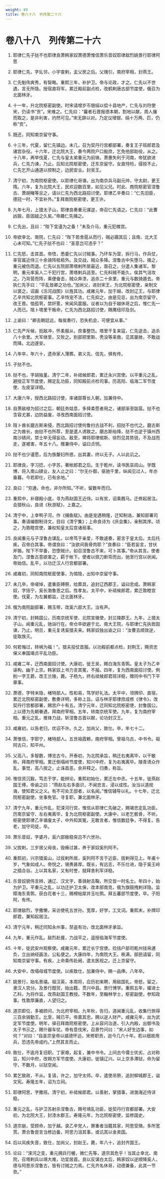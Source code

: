 ```yaml
---
weight: 89
title: 卷八十八　列传第二十六
---
```


# 卷八十八　列传第二十六

1. <span id="卷八十八　列传第二十六-1"></span>
耶律仁先子挞不也耶律良萧韩家奴萧德萧惟信萧乐音奴耶律敌烈姚景行耶律阿思

2. <span id="卷八十八　列传第二十六-2"></span>
耶律仁先，字乣邻，小宇查剌，孟父房之后。父瑰引，南府宰相，封燕王。

3. <span id="卷八十八　列传第二十六-3"></span>
仁先魁伟爽秀，有智略。重熙三年，补护卫。帝与论政，才之。仁先以不世遇，言无所隐。授宿直将军，累迁殿前副点检，改鹤剌唐古部节度使，俄召为北面林牙。

4. <span id="卷八十八　列传第二十六-4"></span>
十一年，升北院枢密副使。时宋请增岁币银绢以偿十县地产，仁先与刘符使宋，仍读书“贡”。宋难之。仁先曰：“曩者石晋报德本朝，割地以献，周人攘而取之，是非利害，灼然可见。”宋无辞以对。乃定议增银、绢十万两、匹，仍称“贡”。

5. <span id="卷八十八　列传第二十六-5"></span>
既还，同知南京留守事。

6. <span id="卷八十八　列传第二十六-6"></span>
十三年，代夏，留仁先镇边。未几，召为契丹行宫都部署，奏复王子班郎君及诸宫杂役。十六年，迁北院大王，奏今两院户口殷庶，乞免他部助役，从之。十八年，再举伐夏，仁先与皇太弟重元为前锋。萧惠失利于河南，帝犹欲进兵，仁先力谏，乃止。后知北院枢密使，迁东京留守。女直恃险，侵掠不止，仁先乞开山通道以控制之，边民安业。封吴王。

7. <span id="卷八十八　列传第二十六-7"></span>
清宁初，为南院枢密使。以耶律化哥谮，出为南京兵马副元帅，守太尉，更王隋。六年，复为北院大王，民欢迎数百里，如见父兄。时此、商院枢密官涅鲁古、萧胡睹等忌之，请以仁先为西北路招讨使。耶律乙辛奏曰：“仁先旧臣，德冠一时，不宜补外。”复拜南院枢密使，更王许。

8. <span id="卷八十八　列传第二十六-8"></span>
九年七月，上猎太子山，耶律良奏重元谋逆，帝召仁先语之。仁先曰：“此曹凶狠，臣固疑之久矣。”帝趣仁先捕之。

9. <span id="卷八十八　列传第二十六-9"></span>
仁先出，且曰：“陛下宜谨为之备！”未及介马，重元犯帷宫。

10. <span id="卷八十八　列传第二十六-10"></span>
帝欲幸北、南院，仁先曰：“陛下若舍扈从而行，贼必蹑其后；且南、北大王心未可知。”仁先子挞不也曰：“圣意岂可违乎？”

11. <span id="卷八十八　列传第二十六-11"></span>
仁先怒，击其首。帝悟，悉委仁先以讨贼事。乃环车为营，拆行马，作兵仗，率官属近侍三十余骑阵柢枑外。及交战，贼众多降。涅鲁古中矢堕马，擒之，重元被伤而退。仁先以五院部萧塔剌所居最近，亟召之，分遣人集诸军。黎明，重元率奚人二千犯行宫，萧塔剌兵适至。仁先料贼不能久，俟其气沮攻之。乃背营而阵，乘便奋击，贼众奔溃，追杀二十余里，重元与数骑遁去。帝执仁先手曰：“平乱皆卿之功也。”加尚父，进封宋王，为北院枢密使，亲制文以褒之，诏画《泺河战图》以旌其功。咸雍元年，加于越，改封辽王，与耶律乙辛共知北院枢密事。乙辛恃宠不法，仁先抑之，由是见忌，出为南京留守，改王晋。恤孤茕，禁奸慝，宋闻风震服。议者以为自于越休哥之后，惟仁先一人而已。阻卜塔里干叛命，仁先为西北路招讨使，赐鹰纽印及剑。

12. <span id="卷八十八　列传第二十六-12"></span>
上谕曰：“卿去朝廷远，每俟奏行，恐失机会，可便宜从事。”

13. <span id="卷八十八　列传第二十六-13"></span>
仁先严斥候，扼敌冲，怀柔服从，庶事整饬。塔里干复来寇，仁先逆击，追杀八十余里。大军继至，又败之。别部把里斯、秃没等来救，见其屡挫，不敢战而降。北边遂安。

14. <span id="卷八十八　列传第二十六-14"></span>
八年卒，年六十，遗命家人薄葬。弟义先、信先，俱有传。

15. <span id="卷八十八　列传第二十六-15"></span>
子挞不也。

16. <span id="卷八十八　列传第二十六-16"></span>
挞不也，字胡独堇。清宁二年，补祗候郎君，累迁永兴宫使。以平重元之乱，避授正军节度使，赐定乱功臣，同知殿前点检司事。历高阳、临海二军节度使、左皮室详稳。

17. <span id="卷八十八　列传第二十六-17"></span>
大康六年，授西北路招讨使，率诸部尊长入朝，加兼侍中。

18. <span id="卷八十八　列传第二十六-18"></span>
自萧敌禄为招讨之后，朝廷务姑息，多择柔愿者用之，诸部渐至跋扈。挞不也含容尤甚，边防益废，寻改西南面招讨使。

19. <span id="卷八十八　列传第二十六-19"></span>
阻卜酋长磨古斯来侵，西北路招讨使何鲁扫古战不利，招挞不也代之。磨古斯之为酋长，由挞不也所荐，至是遣人诱致之。磨古斯绐降，挞不也逆于镇州西南沙碛间，禁士卒无得妄动。敌至，裨将耶律绾斯、徐烈见其势锐，不及战而走，遂被害，年五十八。赠兼侍中，谥曰贞悯。

20. <span id="卷八十八　列传第二十六-20"></span>
挞不也少谨愿，后为族嫠妇所惑，出其妻，终以无子。人以此讥之。

21. <span id="卷八十八　列传第二十六-21"></span>
耶律良，字习捻，小字苏，著帐郎君之后。生于乾州，读书医巫闾山。学既博，将入南山肄业，友人止之曰：“尔无仆御，驱驰千里，纵闻见过人，年亦垂暮。今若即仕，已有余地。”

22. <span id="卷八十八　列传第二十六-22"></span>
良曰：“穷通，命也，非尔所知。”不听，留数年而归。

23. <span id="卷八十八　列传第二十六-23"></span>
重熙中，补寝殿小底，寻为燕赵国王近侍。以有贫，诏乘厩马。迁修起居注。会猎秋山，良进《秋游赋》，上嘉之。

24. <span id="卷八十八　列传第二十六-24"></span>
清宁中，上幸鸭子河，作《捕鱼赋》。由是宠遇稍隆，迁知制诰，兼知部署司事。奏请编御制诗文，目曰《清宁集》；上命良诗为《庆会集》，亲制其序。顷之，为敦睦宫使，兼权知皇太后宫诸局事。

25. <span id="卷八十八　列传第二十六-25"></span>
良闻重元与子涅鲁古谋乱，以帝笃于亲爱，不敢遽奏，密言于皇太后。太后托疾，召帝白其事。帝谓良曰：“汝欲间我骨肉耶？”良奏曰：“臣若妄言，甘伏斧锧。陛下不早备，恐堕贼计。如召涅鲁古不来，可卜其事。”帝从其言。使者及门，涅鲁古意欲害之，羁于帐下。使者以佩刀断帟而出，驰至行宫以状闻。帝始信。乱平，以功迁汉人行宫都部署。

26. <span id="卷八十八　列传第二十六-26"></span>
咸雍初，同知南院枢密使事，为惕隐，出知中京留守事。

27. <span id="卷八十八　列传第二十六-27"></span>
未几卒，帝嗟悼，遣重臣赙祭，给葬具，追封辽西郡王，谥曰忠成。萧韩家奴，字括宁，奚长渤鲁恩之后。性孝友。太平中，补祗候郎君，累迁敦睦宫使。伐夏，为左翼都监，迁北面林牙。

28. <span id="卷八十八　列传第二十六-28"></span>
俄为南院副部署，赐玉带，改奚六部大王。治有声。

29. <span id="卷八十八　列传第二十六-29"></span>
清宁初，封韩国公，历南京统军使、北院宣徽使，封兰陵郡王。九年，上猎太子山，闻重元乱，驰诣行在。帝仓卒欲避于北、南大王院，与耶律仁先执辔固谏，乃止。明旦，重元复诱奚猎夫来。韩家奴独出谕之曰：“汝曹去顺效逆，徒取族灭。

30. <span id="卷八十八　列传第二十六-30"></span>
何若悔过，转祸为福！”。猎夫投仗首服。以功殿前都点检，封荆王，赐资忠保义奉国竭贞平乱功臣。

31. <span id="卷八十八　列传第二十六-31"></span>
咸雍二年，迁西南面招讨使。大康初，徙王吴，赐白海东青鹘。皇太子为乙辛诬构，幽于上京。韩家奴上书力言其冤，不报。四年，复为西南面招讨使。例削一字王爵，改王兰陵，薨。子杨九，终右祗候郎君班详稳，赠同中书门下平章事。

32. <span id="卷八十八　列传第二十六-32"></span>
萧德，字特末隐，楮特部人。性和易，笃学好礼法。太平中，领牌印、直宿，累迁北院枢密副使，敷奏详明，多称上旨。诏与林牙耶律庶成修《律令》，改契丹行宫都部署，赐宫户十有五。清宁元年，迁同知北院枢密使，封鲁国公。上以德为先朝眷遇，拜南府宰相。五年，转南京统军使。九年，复为南府宰相。重元之乱，推锋力战，斩涅鲁古首以献，论功封汉王。

33. <span id="卷八十八　列传第二十六-33"></span>
咸雍初，以告老归，优诏不许。久之，加尚父，致仕。卒，年七十二。

34. <span id="卷八十八　列传第二十六-34"></span>
萧惟信，字耶宁，楮特部人。五世祖霞赖，南府宰相。曾祖乌古，中书令。祖阿古只，知平州。

35. <span id="卷八十八　列传第二十六-35"></span>
父高八，多智数，博览古今。开泰初，为北院承旨，稍迁右夷离毕，以干敏称，拜南府宰相。累迁倒塌岭节度使，知兴中府，复为右夷离毕。陵青诱众作乱，事觉，高八按之，止诛首恶，余并释之。归奏，称旨。

36. <span id="卷八十八　列传第二十六-36"></span>
惟信资沉毅，笃志于学，能辨论。重熙初始仕，累迁左中丞。十五年，徙燕赵国王傅，帝谕之曰：“燕赵左右多面识，不闻忠言，浸以成性。汝当以道规诲，使知君父之义。有不可处王邸者，以名闻。”惟信辅导以礼。十七年，迁北院枢密副使，坐事免官。寻复职，兼北面林牙。

37. <span id="卷八十八　列传第二十六-37"></span>
清宁九年，重元作乱，犯滦河行宫，惟信从耶律仁先破之，赐竭忠定乱功臣。历南京留守、左右夷离毕，复为北院枢密副使。大康中，以老乞骸骨，不听。枢密使耶律乙辛谮废太子，中外知其冤，无敢言者，惟信数廷争，不得复。告老，加守司徒，卒。

38. <span id="卷八十八　列传第二十六-38"></span>
萧乐音奴，字婆丹，奚六部敞稳突吕不六世孙。

39. <span id="卷八十八　列传第二十六-39"></span>
父拔剌，三岁居父母丧，毁瘠过甚，养于家奴奚列阿不。

40. <span id="卷八十八　列传第二十六-40"></span>
重熙初，兴宗猎奚山，过拔剌所居，奚列阿不言于近臣，拔剌得见上。年甫十岁，气象如成人。帝悦之，锡赉甚厚。既长，有远志，不乐仕进，隐于奚王岭之插合谷。上以其名家，又有时誉，就拜舍利军详稳。

41. <span id="卷八十八　列传第二十六-41"></span>
乐音奴貌伟言辨，通辽、汉文字，善骑射击鞠，所交皆一时名士。年四十，始为护卫。平重元之乱，以功迁护卫太保，改本部南克，俄为旗鼓拽剌详隐。监障海东青鹘，获白花者十三，赐榾柮犀并玉吐鹘。拜五蕃部节度使，卒。子阳阿，有传。

42. <span id="卷八十八　列传第二十六-42"></span>
耶律敌烈，字撒懒，采访使吼五世孙。宽厚，好学，工文词。重熙末，补牌印郎君，兼知起居注。

43. <span id="卷八十八　列传第二十六-43"></span>
清宁元年，稍迁同知永州事，禁盗有功，改北面林牙承旨。

44. <span id="卷八十八　列传第二十六-44"></span>
九年，重元作乱。敌烈赴援，力战平之，遥授临海军节度使。

45. <span id="卷八十八　列传第二十六-45"></span>
十年，徙武安州观察使。咸雍元年，累迁长宁宫使。捡括户部司乾州钱帛逋负，立出纳经画法，公私便之。大康四年，为南院大王。秩满，部民请留，同知南京留守事。有疾，上命乘传赴阙，遣太医视之。迁上京留守。

46. <span id="卷八十八　列传第二十六-46"></span>
大安中，改塌母城节度使。以疾致仕，加兼侍中，赐一品俸。八年卒。

47. <span id="卷八十八　列传第二十六-47"></span>
姚景行，始名景禧。祖汉英，本周将，应历初来聘，用敌国礼，帝怒，留之，隶汉人宫分。及景行既贸，始出籍，贯兴中县。景行博学。重熙五年，擢进士乙科，为将作监，改燕赵国王教授。不数年，至翰林学士，枢密副使，参知政事。性敦厚廉直，人望归之。

48. <span id="卷八十八　列传第二十六-48"></span>
道宗即位，多被顾问，为北府宰相。九年秋，告归，道闻重元乱，收集行旅得三百余骑勤王。比至，贼已平。帝嘉其忠，赐以逆人财产。咸雍元年，出为武定军节度使。明年，驿召拜南院枢密使。上从容问治道，引入内殿，出御书及太子书示之，赐什器车仗。帝有意伐宋，召景竹问曰：“宋人好生边事，如何？”对曰：“自圣宗皇帝以威德怀远，宋修职贡，迨今几六十年。若以细故用兵，恐违先帝成约。”上然其言而止。

49. <span id="卷八十八　列传第二十六-49"></span>
致仕，不逾月复旧职。丁家艰，起复，兼中书令。上间古今儒士优劣，占对称旨，知兴中府，改朔方军节度使。大康初，徙镇辽兴。以上京多滞狱，命为留守，不数月，以狱空闻。

50. <span id="卷八十八　列传第二十六-50"></span>
累乞致政，不从。复请，许之，加守太师。卒，遣使吊祭，追封柳城郡王，谥文宪。寿隆五年，诏为立祠。

51. <span id="卷八十八　列传第二十六-51"></span>
耶律阿思，字撒班。清宁初，补祗候郎君。以善射，掌猎事，进渤海近侍详稳。

52. <span id="卷八十八　列传第二十六-52"></span>
重元之乱，与护卫苏射杀涅鲁古，赐号靖乱功臣，徙契丹行宫都部署。大安初，为北院大王，封漆水郡王。寿隆元年，为北院枢密使，监修国史。

53. <span id="卷八十八　列传第二十六-53"></span>
道宗崩，受顾命，加于越。录乙辛党人，罪重者当籍其家，阿思受赂，多所宽贳。萧合鲁尝言当修边备，阿思力沮其事，或讥其以金卖国。

54. <span id="卷八十八　列传第二十六-54"></span>
后以风疾失音，致仕，加尚父，封赵王。薨，年八十，追封齐国王。

55. <span id="卷八十八　列传第二十六-55"></span>
论曰：“滦河之变，重元拥兵行幄，微仁先等，道宗其危乎！当其止幸北、南院，召塔剌兵以靖大难，功宜居首。良以反谋白太后，韩家奴以逆顺降奚人，德与阿思杀涅鲁古，皆有讨贼之力焉。仁先齐名休哥，动德兼备，此其一节欤。”
